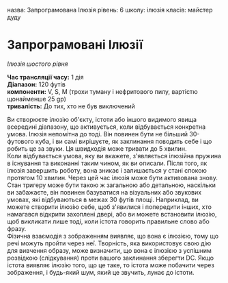 назва: Запрограмована Ілюзія рівень: 6 школу: ілюзія класів: майстер дуду

# Запрограмовані Ілюзії
_Ілюзія шостого рівня_

**Час трансляції часу:** 1 дія   
**Діапазон:** 120 футів   
**компоненти:** V, S, М (трохи туману і нефритового пилу, вартістю щонайменше 25 gp)    
**тривалість:** До тих, хто не був виключений

Ви створюєте ілюзію об'єкту, істоти або іншого видимого явища всередині діапазону, що активується, коли відбувається конкретна умова. Ілюзія непомітна до тоді. Він повинен бути не більший 30-футового куба, і ви самі вирішуєте, як заклинання поводить себе і що робить це за звуки. Ця швидкодія може тривати до 5 хвилин.    
Коли відбувається умова, яку ви вкажете, з'являється ілюзійна пружина в існування та виконанні таким чином, як ви описали. Після того, як ілюзія завершить роботу, вона зникає і залишається у стані спокою протягом 10 хвилин. Через цей час ілюзія може бути активована знову.    
Стан тригеру може бути такою ж загальною або детальною, наскільки ви забажаєте, він повинен базуватися на візуальних або звукових умовах, які відбуваються в межах 30 футів площі. Наприклад, ви можете створити ілюзію себе, щоб з'явилися і попередити інших, хто намагався відкрити захоплені двері, або ви можете встановити ілюзію, щоб викликати лише тоді, коли істота говорить правильне слово або фразу.    
Фізична взаємодія з зображенням виявляє, що вона є ілюзією, тому що речі можуть пройти через неї. Творність, яка використовує свою дію для вивчення образу, може визначити, що вона є ілюзією з успішним розвідкою (слідкування) проти вашого заклинання зберегти DC. Якщо істота виявляє ілюзію того, що це таке, то істота може побачити через зображення, і будь-який шум, який це звучить, лунає до істоти. 